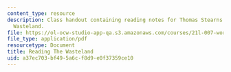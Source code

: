 ```yaml
---
content_type: resource
description: Class handout containing reading notes for Thomas Stearns Eliot's The
  Wasteland.
file: https://ol-ocw-studio-app-qa.s3.amazonaws.com/courses/21l-007-world-literatures-travel-writing-fall-2008/a37ec703bf495a6cf8d9e0f37359ce10_read_the_wastela.pdf
file_type: application/pdf
resourcetype: Document
title: Reading The Wasteland
uid: a37ec703-bf49-5a6c-f8d9-e0f37359ce10
---
```

